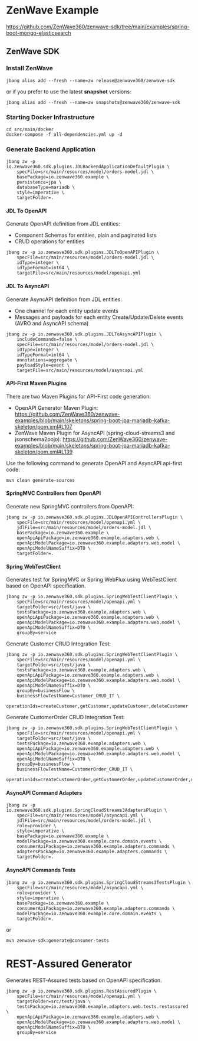 # ZenWave Example

https://github.com/ZenWave360/zenwave-sdk/tree/main/examples/spring-boot-mongo-elasticsearch

## ZenWave SDK

### Install ZenWave

```shell
jbang alias add --fresh --name=zw release@zenwave360/zenwave-sdk
```

or if you prefer to use the latest **snapshot** versions:

```shell
jbang alias add --fresh --name=zw snapshots@zenwave360/zenwave-sdk
```

### Starting Docker Infrastructure

```shell
cd src/main/docker
docker-compose -f all-dependencies.yml up -d
```

### Generate Backend Application

```shell
jbang zw -p io.zenwave360.sdk.plugins.JDLBackendApplicationDefaultPlugin \
    specFile=src/main/resources/model/orders-model.jdl \
    basePackage=io.zenwave360.example \
    persistence=jpa \
    databaseType=mariadb \
    style=imperative \
    targetFolder=.
```

#### JDL To OpenAPI

Generate OpenAPI definition from JDL entities:

- Component Schemas for entities, plain and paginated lists
- CRUD operations for entities

```shell
jbang zw -p io.zenwave360.sdk.plugins.JDLToOpenAPIPlugin \
    specFile=src/main/resources/model/orders-model.jdl \
    idType=integer \
    idTypeFormat=int64 \
    targetFile=src/main/resources/model/openapi.yml
```

#### JDL To AsyncAPI

Generate AsyncAPI definition from JDL entities:

- One channel for each entity update events
- Messages and payloads for each entity Create/Update/Delete events (AVRO and AsyncAPI schema)

```shell
jbang zw -p io.zenwave360.sdk.plugins.JDLToAsyncAPIPlugin \
    includeCommands=false \
    specFile=src/main/resources/model/orders-model.jdl \
    idType=integer \
    idTypeFormat=int64 \
    annotations=aggregate \
    payloadStyle=event \
    targetFile=src/main/resources/model/asyncapi.yml
```

#### API-First Maven Plugins

There are two Maven Plugins for API-First code generation:

- OpenAPI Generator Maven Plugin: https://github.com/ZenWave360/zenwave-examples/blob/main/skeletons/spring-boot-jpa-mariadb-kafka-skeleton/pom.xml#L107
- ZenWave Maven Plugin for AsyncAPI (spring-cloud-streams3 and jsonschema2pojo): https://github.com/ZenWave360/zenwave-examples/blob/main/skeletons/spring-boot-jpa-mariadb-kafka-skeleton/pom.xml#L139

Use the following command to generate OpenAPI and AsyncAPI api-first code:

```shell
mvn clean generate-sources
```

#### SpringMVC Controllers from OpenAPI

Generate new SpringMVC controllers from OpenAPI:

```shell
jbang zw -p io.zenwave360.sdk.plugins.JDLOpenAPIControllersPlugin \
    specFile=src/main/resources/model/openapi.yml \
    jdlFile=src/main/resources/model/orders-model.jdl \
    basePackage=io.zenwave360.example \
    openApiApiPackage=io.zenwave360.example.adapters.web \
    openApiModelPackage=io.zenwave360.example.adapters.web.model \
    openApiModelNameSuffix=DTO \
    targetFolder=.
```

#### Spring WebTestClient

Generates test for SpringMVC or Spring WebFlux using WebTestClient based on OpenAPI specification.

```shell
jbang zw -p io.zenwave360.sdk.plugins.SpringWebTestClientPlugin \
    specFile=src/main/resources/model/openapi.yml \
    targetFolder=src/test/java \
    testsPackage=io.zenwave360.example.adapters.web \
    openApiApiPackage=io.zenwave360.example.adapters.web \
    openApiModelPackage=io.zenwave360.example.adapters.web.model \
    openApiModelNameSuffix=DTO \
    groupBy=service
```

Generate Customer CRUD Integration Test:

```shell
jbang zw -p io.zenwave360.sdk.plugins.SpringWebTestClientPlugin \
    specFile=src/main/resources/model/openapi.yml \
    targetFolder=src/test/java \
    testsPackage=io.zenwave360.example.adapters.web \
    openApiApiPackage=io.zenwave360.example.adapters.web \
    openApiModelPackage=io.zenwave360.example.adapters.web.model \
    openApiModelNameSuffix=DTO \
    groupBy=businessFlow \
    businessFlowTestName=Customer_CRUD_IT \
    operationIds=createCustomer,getCustomer,updateCustomer,deleteCustomer
```

Generate CustomerOrder CRUD Integration Test:

```shell
jbang zw -p io.zenwave360.sdk.plugins.SpringWebTestClientPlugin \
    specFile=src/main/resources/model/openapi.yml \
    targetFolder=src/test/java \
    testsPackage=io.zenwave360.example.adapters.web \
    openApiApiPackage=io.zenwave360.example.adapters.web \
    openApiModelPackage=io.zenwave360.example.adapters.web.model \
    openApiModelNameSuffix=DTO \
    groupBy=businessFlow \
    businessFlowTestName=CustomerOrder_CRUD_IT \
    operationIds=createCustomerOrder,getCustomerOrder,updateCustomerOrder,deleteCustomerOrder
```

#### AsyncAPI Command Adapters


```shell
jbang zw -p io.zenwave360.sdk.plugins.SpringCloudStreams3AdaptersPlugin \
    specFile=src/main/resources/model/asyncapi.yml \
    jdlFile=src/main/resources/model/orders-model.jdl \
    role=provider \
    style=imperative \
    basePackage=io.zenwave360.example \
    modelPackage=io.zenwave360.example.core.domain.events \
    consumerApiPackage=io.zenwave360.example.adapters.commands \
    adaptersPackage=io.zenwave360.example.adapters.commands \
    targetFolder=.
```

#### AsyncAPI Commands Tests


```shell
jbang zw -p io.zenwave360.sdk.plugins.SpringCloudStreams3TestsPlugin \
    specFile=src/main/resources/model/asyncapi.yml \
    role=provider \
    style=imperative \
    basePackage=io.zenwave360.example \
    consumerApiPackage=io.zenwave360.example.adapters.commands \
    modelPackage=io.zenwave360.example.core.domain.events \
    targetFolder=.
```
or

```shell
mvn zenwave-sdk:generate@consumer-tests
```

# REST-Assured Generator

Generates REST-Assured tests based on OpenAPI specification.

```shell
jbang zw -p io.zenwave360.sdk.plugins.RestAssuredPlugin \
    specFile=src/main/resources/model/openapi.yml \
    targetFolder=src/test/java \
    testsPackage=io.zenwave360.example.adapters.web.tests.restassured \
    openApiApiPackage=io.zenwave360.example.adapters.web \
    openApiModelPackage=io.zenwave360.example.adapters.web.model \
    openApiModelNameSuffix=DTO \
    groupBy=service
```
